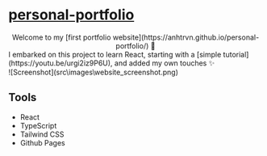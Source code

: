 # [personal-portfolio](https://github.com/anhtrvn/personal-portfolio)

<div align='center'>
  Welcome to my [first portfolio website](https://anhtrvn.github.io/personal-portfolio/) 🚀
</div>
I embarked on this project to learn React, starting with a [simple tutorial](https://youtu.be/urgi2iz9P6U), and added my own touches ✨

<div align='center'></div>
![Screenshot](src\images\website_screenshot.png)

## Tools

- React
- TypeScript
- Tailwind CSS
- Github Pages
